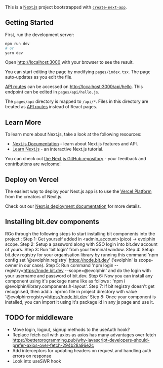 This is a [Next.js](https://nextjs.org/) project bootstrapped with [`create-next-app`](https://github.com/vercel/next.js/tree/canary/packages/create-next-app).

## Getting Started

First, run the development server:

```bash
npm run dev
# or
yarn dev
```

Open [http://localhost:3000](http://localhost:3000) with your browser to see the result.

You can start editing the page by modifying `pages/index.tsx`. The page auto-updates as you edit the file.

[API routes](https://nextjs.org/docs/api-routes/introduction) can be accessed on [http://localhost:3000/api/hello](http://localhost:3000/api/hello). This endpoint can be edited in `pages/api/hello.js`.

The `pages/api` directory is mapped to `/api/*`. Files in this directory are treated as [API routes](https://nextjs.org/docs/api-routes/introduction) instead of React pages.

## Learn More

To learn more about Next.js, take a look at the following resources:

- [Next.js Documentation](https://nextjs.org/docs) - learn about Next.js features and API.
- [Learn Next.js](https://nextjs.org/learn) - an interactive Next.js tutorial.

You can check out [the Next.js GitHub repository](https://github.com/vercel/next.js/) - your feedback and contributions are welcome!

## Deploy on Vercel

The easiest way to deploy your Next.js app is to use the [Vercel Platform](https://vercel.com/new?utm_medium=default-template&filter=next.js&utm_source=create-next-app&utm_campaign=create-next-app-readme) from the creators of Next.js.

Check out our [Next.js deployment documentation](https://nextjs.org/docs/deployment) for more details.

## Installing bit.dev components
RGo through the following steps to start installing bit components into the project :
Step 1: Get yourself added in <admin_account>(pico) -> evolphin scope.
Step 2: Setup a password along with SSO login into bit.dev account of yours.
Step 3: Run 'bit login' from your terminal window.
Step 4: Setup bit.dev registry for your organisation library by running this command 
    'npm config set '@evolphin:registry' https://node.bit.dev' ('evolphin' is scope-owner in our case).
Step 5: Run command 'npm login --registry=https://node.bit.dev --scope=@evolphin' and do the login with your username and password of bit.dev.
Step 6: Now you can install any component using it's package name like as follows :
    'npm i @evolphin/library.components.h-layout'.
Step 7: If bit registry doesn't get recognised, then add a .nprmc file in project directory with value
    '@evolphin:registry=https://node.bit.dev'
Step 8: Once your component is installed, you can import it using it's package id in any js page and use it.


## TODO for middleware
- Move login, logout, signup methods to the useAuth hook?
- Replace fetch call with axios as axios has many advantages over fetch
https://betterprogramming.pub/why-javascript-developers-should-prefer-axios-over-fetch-294b28a96e2c
- Add interceptors for updating headers on request and handling auth errors on response
- Look into useSWR hook